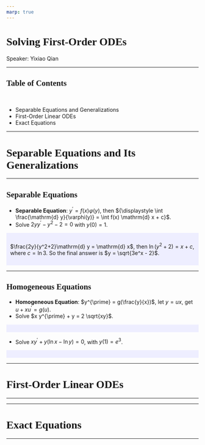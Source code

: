 ```yaml
---
marp: true
---
```

<style>
  section {
    font-family: 'LXGW Bright';
  }

  h1, h2, h3 {
    font-family: 'LXGW Bright';
  }
</style>
<style>
img[alt~="center"] {
  display: block;
  margin: 0 auto;
}
</style>
<style>
.note {
  background-color: #eef;
  padding: 10px;
  margin: 10px 0;
  text-align: left;
}
.warning {
  background-color: #fee;
  padding: 10px;
  margin: 10px 0;
  text-align: left;
}
</style>

# Solving First-Order ODEs

Speaker: Yixiao Qian

---

## Table of Contents

<br>

- Separable Equations and Generalizations
- First-Order Linear ODEs
- Exact Equations

---

# Separable Equations and Its Generalizations

---

## Separable Equations

- **Separable Equation**: $y^{\prime} = f(x)\varphi(y)$, then ${\displaystyle \int \frac{\mathrm{d} y}{\varphi(y)} = \int f(x) \mathrm{d} x + c}$.
- Solve $2yy^{\prime} - y^2 - 2 = 0$ with $y(0) = 1$.

<div class=note>

$\frac{2y}{y^2+2}\mathrm{d} y = \mathrm{d} x$, then $\ln(y^2 + 2) = x + c$, where $c = \ln 3$. So the final answer is $y = \sqrt{3e^x - 2}$.
</div>

---

## Homogeneous Equations

- **Homogeneous Equation**: $y^{\prime} = g(\frac{y}{x})$, let $y = ux$, get $u + xu^{\prime} = g(u)$.
- Solve $x y^{\prime} + y = 2 \sqrt{xy}$.

<div class=note>

</div>

- Solve $xy^{\prime} + y(\ln x - \ln y) = 0$, with $y(1) = e^3$.

<div class=note>

</div>

---

# First-Order Linear ODEs

---



---

# Exact Equations

---




